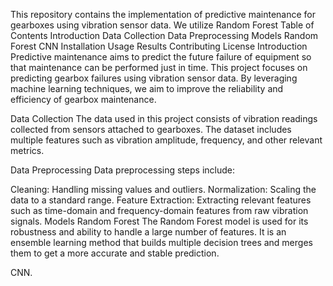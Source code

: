 This repository contains the implementation of predictive maintenance for gearboxes using vibration sensor data. We utilize Random Forest 
Table of Contents
Introduction
Data Collection
Data Preprocessing
Models
Random Forest
CNN
Installation
Usage
Results
Contributing
License
Introduction
Predictive maintenance aims to predict the future failure of equipment so that maintenance can be performed just in time. This project focuses on predicting gearbox failures using vibration sensor data. By leveraging machine learning techniques, we aim to improve the reliability and efficiency of gearbox maintenance.

Data Collection
The data used in this project consists of vibration readings collected from sensors attached to gearboxes. The dataset includes multiple features such as vibration amplitude, frequency, and other relevant metrics.

Data Preprocessing
Data preprocessing steps include:

Cleaning: Handling missing values and outliers.
Normalization: Scaling the data to a standard range.
Feature Extraction: Extracting relevant features such as time-domain and frequency-domain features from raw vibration signals.
Models
Random Forest
The Random Forest model is used for its robustness and ability to handle a large number of features. It is an ensemble learning method that builds multiple decision trees and merges them to get a more accurate and stable prediction.

CNN.
